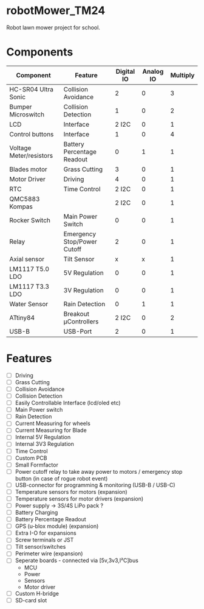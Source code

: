 # robotMower_TM24
Robot lawn mower project for school.

# Components

|Component|Feature|Digital IO|Analog IO|Multiply|
|---------|-------|----------|---------|--------|
|HC-SR04 Ultra Sonic|Collision Avoidance|2|0|3|
|Bumper Microswitch|Collision Detection|1|0|2|
|LCD|Interface|2 I2C|0|1|
|Control buttons|Interface|1|0|4|
|Voltage Meter/resistors|Battery Percentage Readout|0|1|1|
|Blades motor|Grass Cutting|3|0|1
|Motor Driver|Driving|4|0|1|
|RTC|Time Control|2 I2C|0|1|
|QMC5883 Kompas||2 I2C|0|1|
|Rocker Switch|Main Power Switch|0|0|1|
|Relay|Emergency Stop/Power Cutoff|2|0|1|
|Axial sensor|Tilt Sensor|x|x|1|
|LM1117 T5.0 LDO|5V Regulation|0|0|1|
|LM1117 T3.3 LDO|3V Regulation|0|0|1|
|Water Sensor|Rain Detection|0|1|1|
|ATtiny84|Breakout µControllers|2 I2C|0|2|
|USB-B|USB-Port|2|0|1|

# Features
- [ ] Driving
- [ ] Grass Cutting
- [ ] Collision Avoidance
- [ ] Collision Detection
- [ ] Easily Controllable Interface (lcd/oled etc)
- [ ] Main Power switch
- [ ] Rain Detection
- [ ] Current Measuring for wheels
- [ ] Current Measuring for Blade
- [ ] Internal 5V Regulation
- [ ] Internal 3V3 Regulation
- [ ] Time Control
- [ ] Custom PCB
- [ ] Small Formfactor
- [ ] Power cutoff relay to take away power to motors / emergency stop button (in case of rogue robot event) 
- [ ] USB-connector for programming & monitoring (USB-B / USB-C)
- [ ] Temperature sensors for motors (expansion)
- [ ] Temperature sensors for motor drivers (expansion)
- [ ] Power supply -> 3S/4S LiPo pack ?
- [ ] Battery Charging
- [ ] Battery Percentage Readout
- [ ] GPS (u-blox module) (expansion)
- [ ] Extra I-O for expansions
- [ ] Screw terminals or JST
- [ ] Tilt sensor/switches 
- [ ] Perimeter wire (expansion)
- [ ] Seperate boards - connected via [5v,3v3,I²C]bus
  - MCU
  - Power
  - Sensors
  - Motor driver
- [ ] Custom H-bridge
- [ ] SD-card slot

